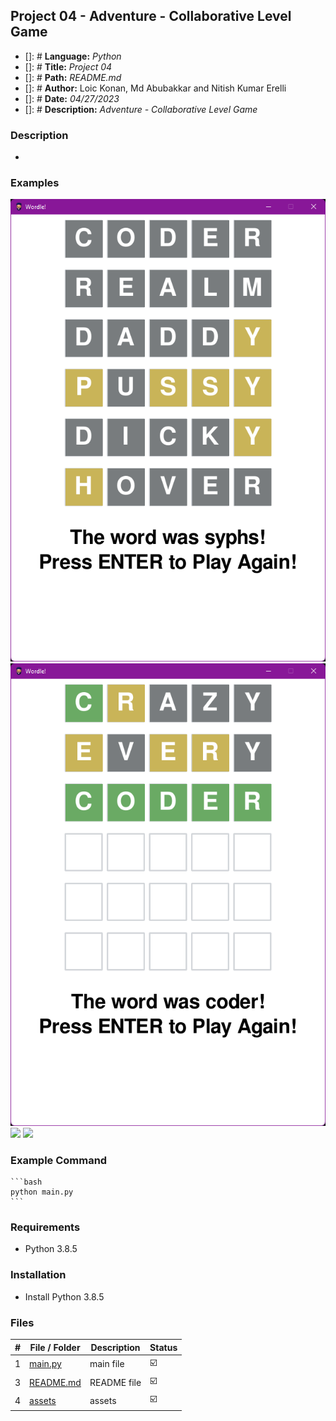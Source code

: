## Project 04 - Adventure - Collaborative Level Game 

- []: # **Language:** _Python_
- []: # **Title:** _Project 04_
- []: # **Path:** _README.md_
- []: # **Author:** Loic Konan, Md Abubakkar and Nitish Kumar Erelli
- []: # **Date:** _04/27/2023_
- []: # **Description:** _Adventure - Collaborative Level Game_
  
### Description

- 

  
### Examples
  
<img src="assets/pic1.png"> <img src="assets/pic.png">
<img src="assets/pic2.png"> <img src="assets/pic3.png">

### Example Command

    ```bash
    python main.py
    ```

### Requirements

- Python 3.8.5

### Installation

- Install Python 3.8.5

### Files

|   #   | File / Folder          | Description | Status                     |
| :---: | ---------------------- | ----------- | -----------------------    |
|   1   | [main.py](main.py)     | main file   | :ballot_box_with_check: |
|   3   | [README.md](README.md) | README file | :ballot_box_with_check: |
|   4   | [assets](./assets)     | assets      | :ballot_box_with_check: |